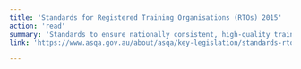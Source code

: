 ```yaml
---
title: 'Standards for Registered Training Organisations (RTOs) 2015'
action: 'read'
summary: 'Standards to ensure nationally consistent, high-quality training and assessment across Australias VET system.'
link: 'https://www.asqa.gov.au/about/asqa/key-legislation/standards-rtos'

---
```




